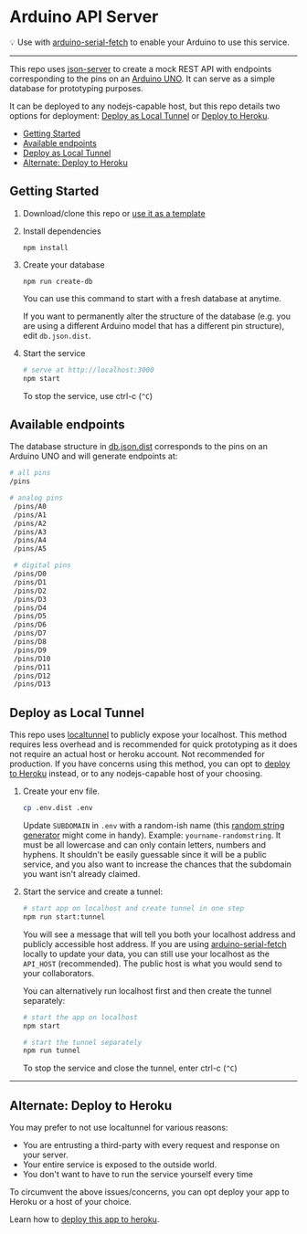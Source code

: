 # Arduino API Server

💡 Use with [arduino-serial-fetch](https://github.com/soundasobject21/arduino-serial-fetch) to enable your Arduino to use this service.

---

This repo uses [json-server](https://github.com/typicode/json-server) to create a mock REST API with endpoints corresponding to the pins on an [Arduino UNO](https://www.arduino.cc/). It can serve as a simple database for prototyping purposes.

It can be deployed to any nodejs-capable host, but this repo details two options for deployment: [Deploy as Local Tunnel](#deploy-as-local-tunnel) or [Deploy to Heroku](README_heroku.md).

- [Getting Started](#getting-started)
- [Available endpoints](#available-endpoints)
- [Deploy as Local Tunnel](#deploy-as-local-tunnel)
- [Alternate: Deploy to Heroku](#alternate-deploy-to-heroku)

## Getting Started

1. Download/clone this repo or [use it as a template](https://github.com/stephiescastle/arduino-api-server/generate)
2. Install dependencies

   ```
   npm install
   ```

3. Create your database

   ```
   npm run create-db
   ```

   You can use this command to start with a fresh database at anytime.

   If you want to permanently alter the structure of the database (e.g. you are using a different Arduino model that has a different pin structure), edit `db.json.dist`.

4. Start the service

   ```bash
   # serve at http://localhost:3000
   npm start
   ```

   To stop the service, use ctrl-c (`^C`)

## Available endpoints

The database structure in [db.json.dist](db.json.dist) corresponds to the pins on an Arduino UNO and will generate endpoints at:

```bash
# all pins
/pins

# analog pins
 /pins/A0
 /pins/A1
 /pins/A2
 /pins/A3
 /pins/A4
 /pins/A5

 # digital pins
 /pins/D0
 /pins/D1
 /pins/D2
 /pins/D3
 /pins/D4
 /pins/D5
 /pins/D6
 /pins/D7
 /pins/D8
 /pins/D9
 /pins/D10
 /pins/D11
 /pins/D12
 /pins/D13
```

## Deploy as Local Tunnel

This repo uses [localtunnel](https://github.com/localtunnel/localtunnel) to publicly expose your localhost. This method requires less overhead and is recommended for quick prototyping as it does not require an actual host or heroku account. Not recommended for production. If you have concerns using this method, you can opt to [deploy to Heroku](#alternate-deploy-to-heroku) instead, or to any nodejs-capable host of your choosing.

1. Create your env file.

   ```bash
   cp .env.dist .env
   ```

   Update `SUBDOMAIN` in `.env` with a random-ish name (this [random string generator](https://www.random.org/strings/?num=1&len=10&digits=on&loweralpha=on&unique=on&format=html&rnd=new) might come in handy). Example: `yourname-randomstring`. It must be all lowercase and can only contain letters, numbers and hyphens. It shouldn't be easily guessable since it will be a public service, and you also want to increase the chances that the subdomain you want isn't already claimed.

2. Start the service and create a tunnel:

   ```bash
   # start app on localhost and create tunnel in one step
   npm run start:tunnel
   ```

   You will see a message that will tell you both your localhost address and publicly accessible host address. If you are using [arduino-serial-fetch](https://github.com/stephiescastle/arduino-serial-fetch) locally to update your data, you can still use your localhost as the `API_HOST` (recommended). The public host is what you would send to your collaborators.

   You can alternatively run localhost first and then create the tunnel separately:

   ```bash
   # start the app on localhost
   npm start

   # start the tunnel separately
   npm run tunnel
   ```

   To stop the service and close the tunnel, enter ctrl-c (`^C`)

---

## Alternate: Deploy to Heroku

You may prefer to not use localtunnel for various reasons:

- You are entrusting a third-party with every request and response on your server.
- Your entire service is exposed to the outside world.
- You don't want to have to run the service yourself every time

To circumvent the above issues/concerns, you can opt deploy your app to Heroku or a host of your choice.

Learn how to [deploy this app to heroku](README_heroku.md).
